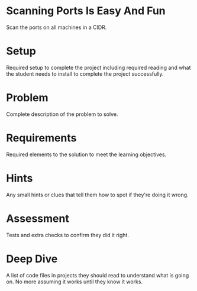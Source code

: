 Scanning Ports Is Easy And Fun
=====

Scan the ports on all machines in a CIDR.

Setup
=====

Required setup to complete the project including required reading and
what the student needs to install to complete the project successfully.


Problem
=======

Complete description of the problem to solve.


Requirements
============

Required elements to the solution to meet the learning objectives.


Hints
=====

Any small hints or clues that tell them how to spot if they're doing it
wrong.

Assessment
==========

Tests and extra checks to confirm they did it right.

Deep Dive
=========

A list of code files in projects they should read to understand
what is going on.  No more assuming it works until they know it
works.


